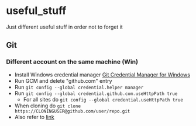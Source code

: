 # useful_stuff
Just different useful stuff in order not to forget it

## Git 

### Different account on the same machine (Win)

- Install Windows credential manager [Git Credential Manager for Windows](https://github.com/microsoft/Git-Credential-Manager-for-Windows)
- Run GCM and delete "github.com" entry
- Run `git config --global credential.helper manager`
- Run `git config --global credential.github.com.useHttpPath true` 
  - For all sites do `git config --global credential.useHttpPath true`
- When cloning do `git clone https://CLONINGUSER@github.com/user/repo.git`
- Also refer to [link](https://github.com/microsoft/Git-Credential-Manager-for-Windows/issues/749)

